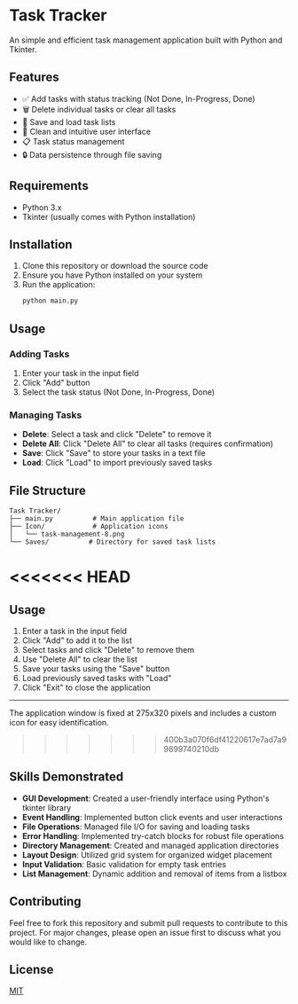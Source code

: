 # Task Tracker

An simple and efficient task management application built with Python and Tkinter.

## Features

- ✅ Add tasks with status tracking (Not Done, In-Progress, Done)
- 🗑️ Delete individual tasks or clear all tasks
- 💾 Save and load task lists
- 🎨 Clean and intuitive user interface
- 📋 Task status management
- 🔒 Data persistence through file saving

## Requirements

- Python 3.x
- Tkinter (usually comes with Python installation)

## Installation

1. Clone this repository or download the source code
2. Ensure you have Python installed on your system
3. Run the application:
   ```bash
   python main.py
   ```

## Usage

### Adding Tasks
1. Enter your task in the input field
2. Click "Add" button
3. Select the task status (Not Done, In-Progress, Done)

### Managing Tasks
- **Delete**: Select a task and click "Delete" to remove it
- **Delete All**: Click "Delete All" to clear all tasks (requires confirmation)
- **Save**: Click "Save" to store your tasks in a text file
- **Load**: Click "Load" to import previously saved tasks

## File Structure

```
Task Tracker/
├── main.py          # Main application file
├── Icon/            # Application icons
│   └── task-management-8.png
└── Saves/          # Directory for saved task lists
```

<<<<<<< HEAD
=======
## Usage

1. Enter a task in the input field
2. Click "Add" to add it to the list
3. Select tasks and click "Delete" to remove them
4. Use "Delete All" to clear the list
5. Save your tasks using the "Save" button
6. Load previously saved tasks with "Load"
7. Click "Exit" to close the application

---

The application window is fixed at 275x320 pixels and includes a custom icon for easy identification.

>>>>>>> 400b3a070f6df41220617e7ad7a99899740210db
## Skills Demonstrated

- **GUI Development**: Created a user-friendly interface using Python's tkinter library
- **Event Handling**: Implemented button click events and user interactions
- **File Operations**: Managed file I/O for saving and loading tasks
- **Error Handling**: Implemented try-catch blocks for robust file operations
- **Directory Management**: Created and managed application directories
- **Layout Design**: Utilized grid system for organized widget placement
- **Input Validation**: Basic validation for empty task entries
- **List Management**: Dynamic addition and removal of items from a listbox

## Contributing

Feel free to fork this repository and submit pull requests to contribute to this project. For major changes, please open an issue first to discuss what you would like to change.

## License

[MIT](https://opensource.org/licenses/MIT)
